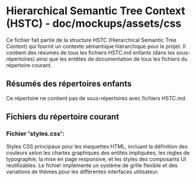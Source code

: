 # Hierarchical Semantic Tree Context (HSTC) - doc/mockups/assets/css

Ce fichier fait partie de la structure HSTC (Hierarchical Semantic Tree Context) qui fournit un contexte sémantique hiérarchique pour le projet. Il contient des résumés de tous les fichiers HSTC.md enfants (dans les sous-répertoires) ainsi que les entêtes de documentation de tous les fichiers du répertoire courant.

## Résumés des répertoires enfants

Ce répertoire ne contient pas de sous-répertoires avec fichiers HSTC.md.

## Fichiers du répertoire courant

### Fichier 'styles.css':
Styles CSS principaux pour les maquettes HTML, incluant la définition des couleurs selon les chartes graphiques des entités impliquées, les règles de typographie, la mise en page responsive, et les styles des composants UI réutilisables. Le fichier implémente un système de grille flexible et des variations de thèmes pour les différentes interfaces utilisateur.
